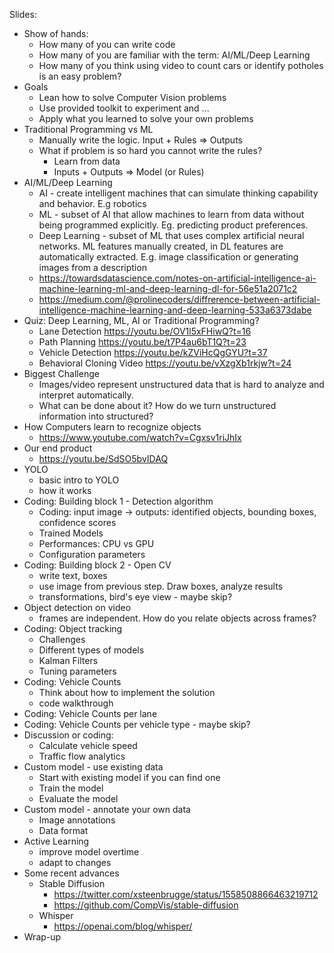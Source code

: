 Slides:
- Show of hands:
	- How many of you can write code
	- How many of you are familiar with the term: AI/ML/Deep Learning
	- How many of you think using video to count cars or identify potholes is an easy problem?
- Goals
	- Lean how to solve Computer Vision problems 
	- Use provided toolkit to experiment and ...
	- Apply what you learned to solve your own problems
- Traditional Programming vs ML
	- Manually write the logic. Input + Rules => Outputs
	- What if problem is so hard you cannot write the rules?
		- Learn from data
		- Inputs + Outputs => Model (or Rules)
- AI/ML/Deep Learning
	- AI - create intelligent machines that can simulate thinking capability and behavior. E.g robotics
	- ML - subset of AI that allow machines to learn from data without being programmed explicitly. Eg. predicting product preferences.
	- Deep Learning - subset of ML that uses complex artificial neural networks. ML features manually created, in DL features are automatically extracted. E.g. image classification or generating images from a description
    - https://towardsdatascience.com/notes-on-artificial-intelligence-ai-machine-learning-ml-and-deep-learning-dl-for-56e51a2071c2
    - https://medium.com/@prolinecoders/diffrerence-between-artificial-intelligence-machine-learning-and-deep-learning-533a6373dabe
- Quiz: Deep Learning, ML, AI or Traditional Programming?
	- Lane Detection https://youtu.be/OV1l5xFHiwQ?t=16
	- Path Planning https://youtu.be/t7P4au6bT1Q?t=23
	- Vehicle Detection https://youtu.be/kZViHcQgGYU?t=37
	- Behavioral Cloning Video https://youtu.be/vXzgXb1rkjw?t=24
- Biggest Challenge
	- Images/video represent unstructured data that is hard to analyze and interpret automatically. 
	- What  can be done about it? How do we turn unstructured information into structured? 
- How Computers learn to recognize objects
	- https://www.youtube.com/watch?v=Cgxsv1riJhIx
- Our end product
	- https://youtu.be/SdSO5bvIDAQ
- YOLO
	- basic intro to YOLO
	- how it works
- Coding: Building block 1 -  Detection algorithm
	- Coding: input image -> outputs: identified objects, bounding boxes, confidence scores
	- Trained Models
	- Performances: CPU vs GPU
	- Configuration parameters
- Coding: Building block 2 -  Open CV
	- write text, boxes
	- use image from previous step. Draw boxes, analyze results
	- transformations, bird's eye view  - maybe skip?
- Object detection on video
	- frames are independent. How do you relate objects across frames?
- Coding: Object tracking
	- Challenges
	- Different types of models
	- Kalman Filters
	- Tuning parameters
- Coding: Vehicle Counts
	- Think about how to implement the solution
	- code walkthrough
- Coding: Vehicle Counts per lane
- Coding: Vehicle Counts per vehicle type - maybe skip?
- Discussion or coding: 
	- Calculate vehicle speed
	- Traffic flow analytics
- Custom model - use existing data
	- Start with existing model if you can find one
	- Train the model
	- Evaluate the model
- Custom model - annotate your own data
	- Image annotations
	- Data format
- Active Learning
	- improve model overtime
	- adapt to changes
- Some recent advances
  - Stable Diffusion 
    - https://twitter.com/xsteenbrugge/status/1558508866463219712
    - https://github.com/CompVis/stable-diffusion
  - Whisper 
    - https://openai.com/blog/whisper/
- Wrap-up
